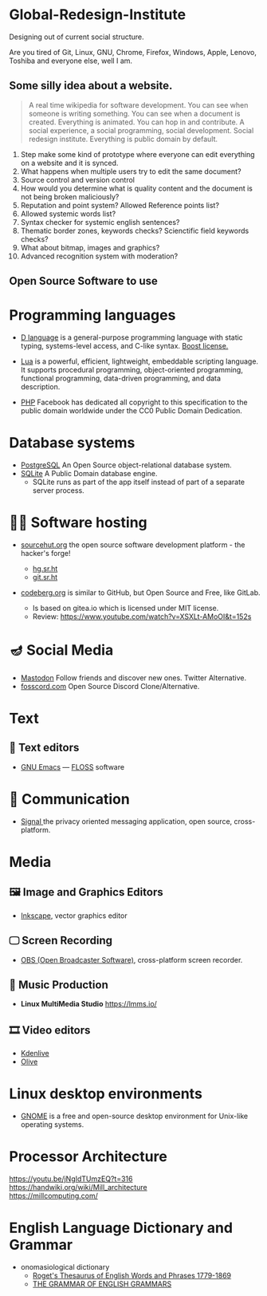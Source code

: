 # Global-Redesign-Institute
Designing out of current social structure.

Are you tired of Git, Linux, GNU, Chrome, Firefox, Windows, Apple, Lenovo, Toshiba and everyone else, well I am.

## Some silly idea about a website.
> A real time wikipedia for software development.
You can see when someone is writing something.
You can see when a document is created.
Everything is animated. You can hop in and contribute.
A social experience, a social programming, social development.
Social redesign institute. Everything is public domain by default.
1. Step make some kind of prototype where everyone can edit everything on a website and it is synced.
2. What happens when multiple users try to edit the same document?
3. Source control and version control
4. How would you determine what is quality content and the document is not being broken maliciously?
5. Reputation and point system? Allowed Reference points list?
6. Allowed systemic words list?
7. Syntax checker for systemic english sentences?
8. Thematic border zones, keywords checks? Scienctific field keywords checks?
9. What about bitmap, images and graphics?
10. Advanced recognition system with moderation?

## Open Source Software to use

# Programming languages
* [D language](https://dlang.org/)  is a general-purpose programming language with static typing, systems-level access, and C-like syntax. [Boost license.](https://dlang.org/articles/faq.html#q5_2)

* [Lua](https://www.lua.org/license.html) is a powerful, efficient, lightweight, embeddable scripting language. It supports procedural programming, object-oriented programming, functional programming, data-driven programming, and data description.

* [PHP](https://phplang.org/) Facebook has dedicated all copyright to this specification to the public domain worldwide under the CC0 Public Domain Dedication.

# Database systems
* [PostgreSQL](https://www.postgresql.org/about/licence/) An Open Source object-relational database system.  
* [SQLite](https://www.sqlite.org/copyright.html) A Public Domain database engine. 
  * SQLite runs as part of the app itself instead of part of a separate server process. 

# 👨‍💻 Software hosting
* [sourcehut.org](https://sourcehut.org/)   the open source software development platform - the hacker's forge!
   * [hg.sr.ht](https://hg.sr.ht/)
   * [git.sr.ht](https://git.sr.ht/)

* [codeberg.org](https://codeberg.org/)  is similar to GitHub, but Open Source and Free, like GitLab.
   * Is based on gitea.io  which is licensed under MIT license.
   * Review: https://www.youtube.com/watch?v=XSXLt-AMoOI&t=152s

# 🪔 Social Media
* [Mastodon](https://mastodon.online/@gobolinux)  Follow friends and discover new ones. Twitter Alternative.
* [fosscord.com](https://fosscord.com/)     Open Source Discord Clone/Alternative.


# Text
## 📝 Text editors
* [GNU Emacs](https://www.gnu.org/s/emacs/) — [FLOSS](https://www.gnu.org/philosophy/floss-and-foss.html) software

# 📱 Communication
* [Signal ]( https://signal.org/en/) the privacy oriented messaging application, open source, cross-platform.

# Media
## 🖼️ Image and Graphics Editors
* [Inkscape](https://inkscape.org/), vector graphics editor 

## 🖵 Screen Recording
* [OBS (Open Broadcaster Software)](https://obsproject.com/), cross-platform screen recorder.

## 🎼 Music Production
* **Linux MultiMedia Studio** https://lmms.io/

##  🎞️ Video editors
* [Kdenlive](https://kdenlive.org/)
* [Olive](https://olivevideoeditor.org/download.php)

# Linux desktop environments
* [GNOME](https://www.makeuseof.com/features-gnome/) is a free and open-source desktop environment for Unix-like operating systems.

# Processor Architecture
https://youtu.be/jNgIdTUmzEQ?t=316  
https://handwiki.org/wiki/Mill_architecture  
https://millcomputing.com/  

# English Language Dictionary and Grammar
 * onomasiological dictionary
   * [Roget's Thesaurus of English Words and Phrases 1779-1869](https://www.gutenberg.org/ebooks/10681)
   * [THE GRAMMAR OF ENGLISH GRAMMARS](https://archive.org/details/THEGRAMMAROFENGLISHGRAMMARS)
